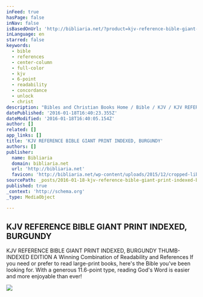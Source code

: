 ```yaml
---
inFeed: true
hasPage: false
inNav: false
isBasedOnUrl: 'http://bibliaria.net/?product=kjv-reference-bible-giant-print-indexed-burgundy'
inLanguage: en
starred: false
keywords:
  - bible
  - references
  - center-column
  - full-color
  - kjv
  - 6-point
  - readability
  - concordance
  - unlock
  - christ
description: "Bibles and Christian Books Home / Bible / KJV / KJV REFERENCE BIBLE GIANT PRINT INDEXED, BURGUNDY THUMB-INDEXED EDITION A Winning Combination of Readability and References If you need or prefer to read large-print books, here's the Bible you've been looking for. With a generous 11.6-point type, reading God's Word is easier and more enjoyable than ever!"
datePublished: '2016-01-18T16:40:23.355Z'
dateModified: '2016-01-18T16:40:05.154Z'
author: []
related: []
app_links: []
title: 'KJV REFERENCE BIBLE GIANT PRINT INDEXED, BURGUNDY'
authors: []
publisher:
  name: Bibliaria
  domain: bibliaria.net
  url: 'http://bibliaria.net'
  favicon: 'http://bibliaria.net/wp-content/uploads/2015/12/cropped-library011-192x192.jpg'
sourcePath: _posts/2016-01-18-kjv-reference-bible-giant-print-indexed-burgundy.md
published: true
_context: 'http://schema.org'
_type: MediaObject

---
```

<article style=""><h1>KJV REFERENCE BIBLE GIANT PRINT INDEXED, BURGUNDY</h1><p>KJV REFERENCE BIBLE GIANT PRINT INDEXED, BURGUNDY THUMB-INDEXED EDITION A Winning Combination of Readability and References If you need or prefer to read large-print books, here's the Bible you've been looking for. With a generous 11.6-point type, reading God's Word is easier and more enjoyable than ever!</p><img src="https://s3-us-west-2.amazonaws.com/the-grid-img/p/5599958807c8b64de499bf51dfb952278ce2bc35.jpg" /></article>